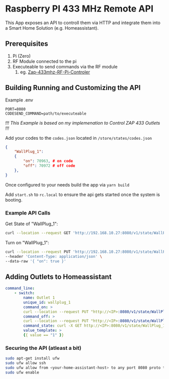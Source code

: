 # Raspberry PI 433 MHz Remote API

This App exposes an API to controll them via HTTP and integrate them into a Smart Home Solution (e.g. Homeassistant).

## Prerequisites

1. Pi (Zero)
2. RF Module connected to the pi
3. Executeable to send commands via the RF module
    1. eg. [Zap-433mhz-RF-Pi-Controler](https://github.com/metalx1000/Zap-433mhz-RF-Pi-Controler)

## Building Running and Customizing the API

Example .env
```
PORT=8080
CODESEND_COMMAND=path/to/executeable
```

_!!! This Example is based on my implemenation to Control ZAP 433 Outlets !!!_

Add your codes to the `codes.json` located in ``/store/states/codes.json``

```json
{
    "WallPlug_1":
    {
        "on": 70963, # on code
        "off": 70972 # off code
    },
}
```

Once configured to your needs build the app via ``yarn build``

Add `start.sh` to ``rc.local`` to ensure the api gets started once the system is booting. 

### Example API Calls

Get State of "WallPlug_1":

```bash
curl --location --request GET 'http://192.168.10.27:8080/v1/state/WallPlug_1'
```

Turn on "WallPlug_1":

```bash
curl --location --request PUT 'http://192.168.10.27:8080/v1/state/WallPlug_1' \
--header 'Content-Type: application/json' \
--data-raw '{ "on": true }'
```

## Adding Outlets to Homeassistant

```yaml
command_line:
    - switch:
        name: Outlet 1
        unique_id: wallplug_1
        command_on: >
        curl --location --request PUT "http://<IP>:8080/v1/state/WallPlug_1" --header 'Content-Type: application/json' --data-raw '{ "on": true }'
        command_off: >
        curl --location --request PUT "http://<IP>:8080/v1/state/WallPlug_1" --header 'Content-Type: application/json' --data-raw '{ "on": false }'
        command_state: curl -X GET http://<IP>:8080/v1/state/WallPlug_1
        value_template: >
        {{ value == "1" }}
```

### Securing the API (atleast a bit)

```bash
sudo apt-get install ufw
sudo ufw allow ssh
sudo ufw allow from <your-home-assistant-host> to any port 8080 proto tcp
sudo ufw enable
```
